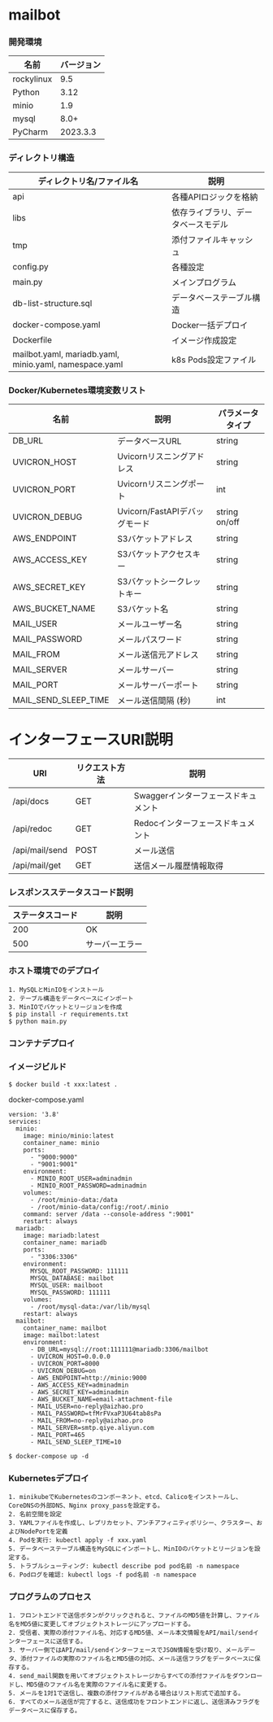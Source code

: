 # mailbot

### 開発環境

| 名前         | バージョン    |
|------------|----------|
| rockylinux | 9.5      |
| Python     | 3.12     |
| minio      | 1.9      |
| mysql      | 8.0+     |
| PyCharm    | 2023.3.3 |

### ディレクトリ構造

| ディレクトリ名/ファイル名                                          | 説明                |
|--------------------------------------------------------|-------------------|
| api                                                    | 各種APIロジックを格納      |
| libs                                                   | 依存ライブラリ、データベースモデル |
| tmp                                                    | 添付ファイルキャッシュ       |
| config.py                                              | 各種設定              |
| main.py                                                | メインプログラム          |
| db-list-structure.sql                                  | データベーステーブル構造      |
| docker-compose.yaml                                    | Docker一括デプロイ      |
| Dockerfile                                             | イメージ作成設定          |
| mailbot.yaml, mariadb.yaml, minio.yaml, namespace.yaml | k8s Pods設定ファイル    |

### Docker/Kubernetes環境変数リスト

| 名前                   | 説明                     | パラメータタイプ      |
|----------------------|------------------------|---------------|
| DB_URL               | データベースURL              | string        |
| UVICRON_HOST         | Uvicornリスニングアドレス       | string        |
| UVICRON_PORT         | Uvicornリスニングポート        | int           |
| UVICRON_DEBUG        | Uvicorn/FastAPIデバッグモード | string on/off |
| AWS_ENDPOINT         | S3バケットアドレス             | string        |
| AWS_ACCESS_KEY       | S3バケットアクセスキー           | string        |
| AWS_SECRET_KEY       | S3バケットシークレットキー         | string        |
| AWS_BUCKET_NAME      | S3バケット名                | string        |
| MAIL_USER            | メールユーザー名               | string        |
| MAIL_PASSWORD        | メールパスワード               | string        |
| MAIL_FROM            | メール送信元アドレス             | string        |
| MAIL_SERVER          | メールサーバー                | string        |
| MAIL_PORT            | メールサーバーポート             | string        |
| MAIL_SEND_SLEEP_TIME | メール送信間隔 (秒)            | int           |

# インターフェースURI説明

| URI            | リクエスト方法 | 説明                    |
|----------------|---------|-----------------------|
| /api/docs      | GET     | Swaggerインターフェースドキュメント |
| /api/redoc     | GET     | Redocインターフェースドキュメント   |
| /api/mail/send | POST    | メール送信                 |
| /api/mail/get  | GET     | 送信メール履歴情報取得           |

### レスポンスステータスコード説明

| ステータスコード | 説明      |
|----------|---------|
| 200      | OK      |
| 500      | サーバーエラー |

### ホスト環境でのデプロイ

```
1. MySQLとMinIOをインストール
2. テーブル構造をデータベースにインポート
3. MinIOでバケットとリージョンを作成
$ pip install -r requirements.txt
$ python main.py
```

### コンテナデプロイ

### イメージビルド

```
$ docker build -t xxx:latest .
```

docker-compose.yaml

```
version: '3.8'
services:
  minio:
    image: minio/minio:latest
    container_name: minio
    ports:
      - "9000:9000"
      - "9001:9001"
    environment:
      - MINIO_ROOT_USER=adminadmin
      - MINIO_ROOT_PASSWORD=adminadmin
    volumes:
      - /root/minio-data:/data
      - /root/minio-data/config:/root/.minio
    command: server /data --console-address ":9001"
    restart: always
  mariadb:
    image: mariadb:latest
    container_name: mariadb
    ports:
      - "3306:3306"
    environment:
      MYSQL_ROOT_PASSWORD: 111111
      MYSQL_DATABASE: mailbot
      MYSQL_USER: mailboot
      MYSQL_PASSWORD: 111111
    volumes:
      - /root/mysql-data:/var/lib/mysql
    restart: always
  mailbot:
    container_name: mailbot
    image: mailbot:latest
    environment:
      - DB_URL=mysql://root:111111@mariadb:3306/mailbot
      - UVICRON_HOST=0.0.0.0
      - UVICRON_PORT=8000
      - UVICRON_DEBUG=on
      - AWS_ENDPOINT=http://minio:9000
      - AWS_ACCESS_KEY=adminadmin
      - AWS_SECRET_KEY=adminadmin
      - AWS_BUCKET_NAME=email-attachment-file
      - MAIL_USER=no-reply@aizhao.pro
      - MAIL_PASSWORD=tfMrFVxaP3U64tab8sPa
      - MAIL_FROM=no-reply@aizhao.pro
      - MAIL_SERVER=smtp.qiye.aliyun.com
      - MAIL_PORT=465
      - MAIL_SEND_SLEEP_TIME=10

```

```
$ docker-compose up -d
```

### Kubernetesデプロイ

```
1. minikubeでKubernetesのコンポーネント、etcd、Calicoをインストールし、CoreDNSの外部DNS、Nginx proxy_passを設定する。
2. 名前空間を設定
3. YAMLファイルを作成し、レプリカセット、アンチアフィニティポリシー、クラスター、およびNodePortを定義
4. Podを実行: kubectl apply -f xxx.yaml
5. データベーステーブル構造をMySQLにインポートし、MinIOのバケットとリージョンを設定する。
5. トラブルシューティング: kubectl describe pod pod名前 -n namespace
6. Podログを確認: kubectl logs -f pod名前 -n namespace
```

### プログラムのプロセス

```
1. フロントエンドで送信ボタンがクリックされると、ファイルのMD5値を計算し、ファイル名をMD5値に変更してオブジェクトストレージにアップロードする。  
2. 受信者、実際の添付ファイル名、対応するMD5値、メール本文情報をAPI/mail/sendインターフェースに送信する。  
3. サーバー側ではAPI/mail/sendインターフェースでJSON情報を受け取り、メールデータ、添付ファイルの実際のファイル名とMD5値の対応、メール送信フラグをデータベースに保存する。  
4. send_mail関数を用いてオブジェクトストレージからすべての添付ファイルをダウンロードし、MD5値のファイル名を実際のファイル名に変更する。  
5. メールを1対1で送信し、複数の添付ファイルがある場合はリスト形式で追加する。  
6. すべてのメール送信が完了すると、送信成功をフロントエンドに返し、送信済みフラグをデータベースに保存する。  
```